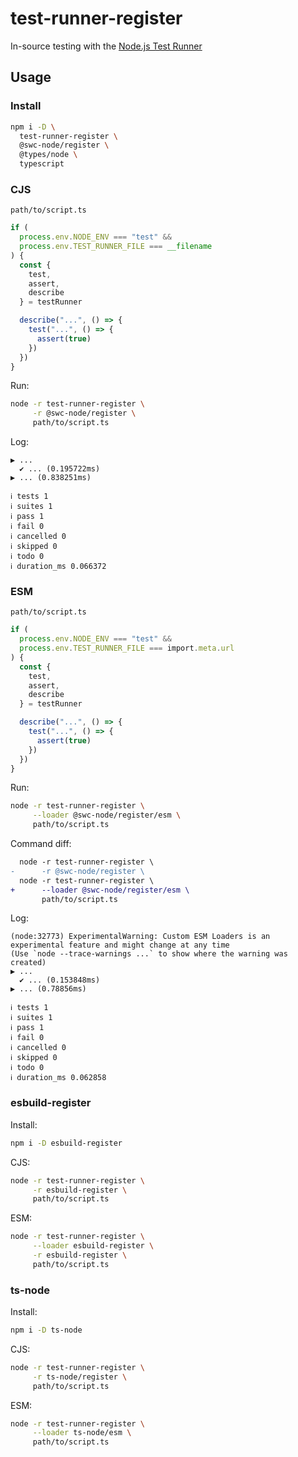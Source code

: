 # test-runner-register

In-source testing with the [Node.js Test Runner](https://nodejs.org/api/test.html)

## Usage

### Install

```bash
npm i -D \
  test-runner-register \
  @swc-node/register \
  @types/node \
  typescript
```

### CJS

`path/to/script.ts`

```ts
if (
  process.env.NODE_ENV === "test" &&
  process.env.TEST_RUNNER_FILE === __filename
) {
  const {
    test,
    assert,
    describe
  } = testRunner

  describe("...", () => {
    test("...", () => {
      assert(true)
    })
  })
}
```

Run:

```bash
node -r test-runner-register \
     -r @swc-node/register \
     path/to/script.ts
```

Log:

```log
▶ ...
  ✔ ... (0.195722ms)
▶ ... (0.838251ms)

ℹ tests 1
ℹ suites 1
ℹ pass 1
ℹ fail 0
ℹ cancelled 0
ℹ skipped 0
ℹ todo 0
ℹ duration_ms 0.066372
```

### ESM

`path/to/script.ts`

```ts
if (
  process.env.NODE_ENV === "test" &&
  process.env.TEST_RUNNER_FILE === import.meta.url
) {
  const {
    test,
    assert,
    describe
  } = testRunner

  describe("...", () => {
    test("...", () => {
      assert(true)
    })
  })
}
```

Run:

```bash
node -r test-runner-register \
     --loader @swc-node/register/esm \
     path/to/script.ts
```

Command diff:

```diff
  node -r test-runner-register \
-      -r @swc-node/register \
  node -r test-runner-register \
+      --loader @swc-node/register/esm \
       path/to/script.ts
```

Log:

```log
(node:32773) ExperimentalWarning: Custom ESM Loaders is an experimental feature and might change at any time
(Use `node --trace-warnings ...` to show where the warning was created)
▶ ...
  ✔ ... (0.153848ms)
▶ ... (0.78856ms)

ℹ tests 1
ℹ suites 1
ℹ pass 1
ℹ fail 0
ℹ cancelled 0
ℹ skipped 0
ℹ todo 0
ℹ duration_ms 0.062858
```

### esbuild-register

Install:

```bash
npm i -D esbuild-register
```

CJS:

```bash
node -r test-runner-register \
     -r esbuild-register \
     path/to/script.ts
```

ESM:

```bash
node -r test-runner-register \
     --loader esbuild-register \
     -r esbuild-register \
     path/to/script.ts
```

### ts-node

Install:

```bash
npm i -D ts-node
```

CJS:

```bash
node -r test-runner-register \
     -r ts-node/register \
     path/to/script.ts
```

ESM:

```bash
node -r test-runner-register \
     --loader ts-node/esm \
     path/to/script.ts
```
